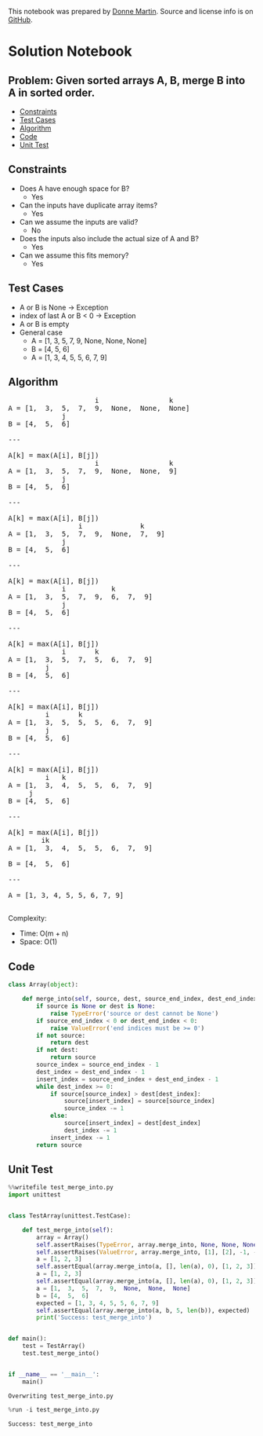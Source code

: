 This notebook was prepared by [Donne Martin](https://github.com/donnemartin). Source and license info is on [GitHub](https://github.com/donnemartin/interactive-coding-challenges).

# Solution Notebook

## Problem: Given sorted arrays A, B, merge B into A in sorted order.

- [Constraints](#Constraints)
- [Test Cases](#Test-Cases)
- [Algorithm](#Algorithm)
- [Code](#Code)
- [Unit Test](#Unit-Test)

## Constraints

- Does A have enough space for B?
  - Yes
- Can the inputs have duplicate array items?
  - Yes
- Can we assume the inputs are valid?
  - No
- Does the inputs also include the actual size of A and B?
  - Yes
- Can we assume this fits memory?
  - Yes

## Test Cases

- A or B is None -> Exception
- index of last A or B < 0 -> Exception
- A or B is empty
- General case
  - A = [1, 3, 5, 7, 9, None, None, None]
  - B = [4, 5, 6]
  - A = [1, 3, 4, 5, 5, 6, 7, 9]

## Algorithm

<pre>
                     i                 k
A = [1,  3,  5,  7,  9,  None,  None,  None]
             j
B = [4,  5,  6]

---

A[k] = max(A[i], B[j])
                     i                 k
A = [1,  3,  5,  7,  9,  None,  None,  9]
             j
B = [4,  5,  6]

---

A[k] = max(A[i], B[j])
                 i              k       
A = [1,  3,  5,  7,  9,  None,  7,  9]
             j
B = [4,  5,  6]

---

A[k] = max(A[i], B[j])
             i           k              
A = [1,  3,  5,  7,  9,  6,  7,  9]
             j
B = [4,  5,  6]

---

A[k] = max(A[i], B[j])
             i       k                  
A = [1,  3,  5,  7,  5,  6,  7,  9]
         j    
B = [4,  5,  6]

---

A[k] = max(A[i], B[j])
         i       k                      
A = [1,  3,  5,  5,  5,  6,  7,  9]
         j    
B = [4,  5,  6]

---

A[k] = max(A[i], B[j])
         i   k                          
A = [1,  3,  4,  5,  5,  6,  7,  9]
     j        
B = [4,  5,  6]

---

A[k] = max(A[i], B[j])
        ik                              
A = [1,  3,  4,  5,  5,  6,  7,  9]
             
B = [4,  5,  6]

---

A = [1, 3, 4, 5, 5, 6, 7, 9]

</pre>

Complexity:

- Time: O(m + n)
- Space: O(1)

## Code

```python
class Array(object):

    def merge_into(self, source, dest, source_end_index, dest_end_index):
        if source is None or dest is None:
            raise TypeError('source or dest cannot be None')
        if source_end_index < 0 or dest_end_index < 0:
            raise ValueError('end indices must be >= 0')
        if not source:
            return dest
        if not dest:
            return source
        source_index = source_end_index - 1
        dest_index = dest_end_index - 1
        insert_index = source_end_index + dest_end_index - 1
        while dest_index >= 0:
            if source[source_index] > dest[dest_index]:
                source[insert_index] = source[source_index]
                source_index -= 1
            else:
                source[insert_index] = dest[dest_index]
                dest_index -= 1
            insert_index -= 1
        return source
```

## Unit Test

```python
%%writefile test_merge_into.py
import unittest


class TestArray(unittest.TestCase):

    def test_merge_into(self):
        array = Array()
        self.assertRaises(TypeError, array.merge_into, None, None, None, None)
        self.assertRaises(ValueError, array.merge_into, [1], [2], -1, -1)
        a = [1, 2, 3]
        self.assertEqual(array.merge_into(a, [], len(a), 0), [1, 2, 3])
        a = [1, 2, 3]
        self.assertEqual(array.merge_into(a, [], len(a), 0), [1, 2, 3])
        a = [1,  3,  5,  7,  9,  None,  None,  None]
        b = [4,  5,  6]
        expected = [1, 3, 4, 5, 5, 6, 7, 9]
        self.assertEqual(array.merge_into(a, b, 5, len(b)), expected)
        print('Success: test_merge_into')


def main():
    test = TestArray()
    test.test_merge_into()


if __name__ == '__main__':
    main()
```

    Overwriting test_merge_into.py

```python
%run -i test_merge_into.py
```

    Success: test_merge_into
